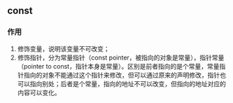 ## const

### 作用

1. 修饰变量，说明该变量不可改变；
2. 修饰指针，分为常量指针（const pointer，被指向的对象是常量），指针常量（pointer to const，指针本身是常量）。区别是前者指向的是个常量，常量指针指向的对象不能通过这个指针来修改，但可以通过原来的声明修改，指针也可以指向别处；后者是个常量，指向的地址不可以改变，但指向的地址对应的内容可以变化。
